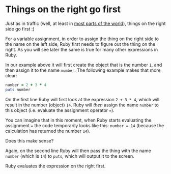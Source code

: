 # Things on the right go first

Just as in traffic (well, at least in
[most parts of the world](https://en.wikipedia.org/wiki/Right-_and_left-hand_traffic)),
things on the right side go first :)

For a variable assignment, in order to assign the thing on the right side to
the name on the left side, Ruby first needs to figure out the thing on the
right. As you will see later the same is true for many other expressions in
Ruby.

In our example above it will first create the object that is the number `1`,
and then assign it to the name `number`. The following example makes that more
clear:

```ruby
number = 2 + 3 * 4
puts number
```

On the first line Ruby will first look at the expression `2 + 3 * 4`, which
will result in the number (object) `14`. Ruby will *then* assign the name
`number` to this object (i.e. evaluate the assignment operator `=`).

You can imagine that in this moment, when Ruby starts evaluating the assignment
`=` the code temporarily looks like this: `number = 14` (because the
calculation has returned the number `14`).

Does this make sense?

Again, on the second line Ruby will then pass the thing with the name `number`
(which is `14`) to `puts`, which will output it to the screen.

<p class="hint">
Ruby evaluates the expression on the right first.
</p>

